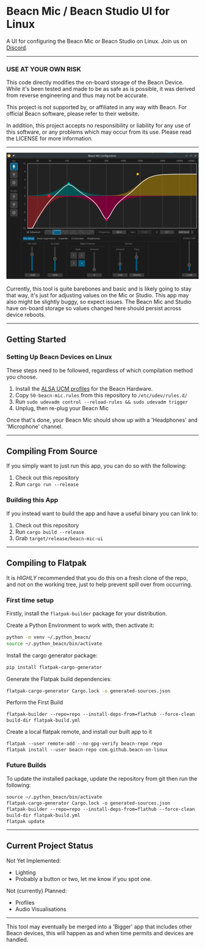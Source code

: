 # Beacn Mic / Beacn Studio UI for Linux

A UI for configuring the Beacn Mic or Beacn Studio on Linux. Join us on [Discord](https://discord.gg/PdsscuEhMh).

***

### USE AT YOUR OWN RISK

This code directly modifies the on-board storage of the Beacn Device. While it's been tested and made to be as safe as
is possible, it was derived from reverse engineering and thus may not be accurate.

This project is not supported by, or affiliated in any way with Beacn. For official Beacn software, please refer
to their website.

In addition, this project accepts no responsibility or liability for any use of this software, or any problems
which may occur from its use. Please read the LICENSE for more information.

***
![img.png](.github/resources/img.png)

Currently, this tool is quite barebones and basic and is likely going to stay that way, it's just for adjusting
values on the Mic or Studio. This app may also might be slightly buggy, so expect issues. The Beacn Mic and Studio have
on-board storage so values changed here should persist across device reboots.
***

## Getting Started

### Setting Up Beacn Devices on Linux

These steps need to be followed, regardless of which compilation method you choose.

1) Install the [ALSA UCM profiles](https://github.com/beacn-on-linux/beacn-ucm-profiles) for the Beacn Hardware.
2) Copy `50-beacn-mic.rules` from this repository to `/etc/udev/rules.d/`
3) Run `sudo udevadm control --reload-rules && sudo udevadm trigger`
4) Unplug, then re-plug your Beacn Mic

Once that's done, your Beacn Mic should show up with a 'Headphones' and 'Microphone' channel.

***

## Compiling From Source

If you simply want to just run this app, you can do so with the following:

1) Check out this repository
2) Run `cargo run --release`

### Building this App

If you instead want to build the app and have a useful binary you can link to:

1) Check out this repository
2) Run `cargo build --release`
3) Grab `target/release/beacn-mic-ui`

***

## Compiling to Flatpak

It is *HIGHLY* recommended that you do this on a fresh clone of the repo, and not on the working tree, just
to help prevent spill over from occurring.

### First time setup
Firstly, install the `flatpak-builder` package for your distribution.

Create a Python Environment to work with, then activate it: 
```sh 
python -m venv ~/.python_beacn/
source ~/.python_beacn/bin/activate
```

Install the cargo generator package:
```sh
pip install flatpak-cargo-generator
```

Generate the Flatpak build dependencies:
```sh
flatpak-cargo-generator Cargo.lock -o generated-sources.json
```

Perform the First Build
```shell
flatpak-builder --repo=repo --install-deps-from=flathub --force-clean build-dir flatpak-build.yml
```

Create a local flatpak remote, and install our built app to it
```shell
flatpak --user remote-add --no-gpg-verify beacn-repo repo
flatpak install --user beacn-repo com.github.beacn-on-linux
```

### Future Builds
To update the installed package, update the repository from git then run the following:
```shell
source ~/.python_beacn/bin/activate
flatpak-cargo-generator Cargo.lock -o generated-sources.json
flatpak-builder --repo=repo --install-deps-from=flathub --force-clean build-dir flatpak-build.yml
flatpak update
```

***
## Current Project Status

Not Yet Implemented:
* Lighting
* Probably a button or two, let me know if you spot one.

Not (currently) Planned:
* Profiles
* Audio Visualisations

***

This tool may eventually be merged into a 'Bigger' app that includes other Beacn devices, this will happen as and
when time permits and devices are handled.